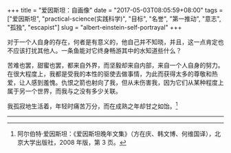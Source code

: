 +++
title = "爱因斯坦：自画像"
date = "2017-05-03T08:05:59+08:00"
tags = ["爱因斯坦", "practical-science(实践科学)", "目标", "名誉", "第一推动", "意志", "孤独", "escapist"]
slug = "albert-einstein-self-portrayal"
+++

对于一个人自身的存在，何者是有意义的，他自己并不知晓，并且，这一点肯定也不应该打扰其他人。一条鱼能对它终身畅游其中的水知道些什么？

苦难也罢，甜蜜也罢，都来自外界，而坚毅却来自内部，来自一个人自身的努力。在很大程度上，我都是受我的本性的驱使去做事情，为此而获得太多的尊敬和热爱，让人感到羞愧。仇恨之箭也射向了我，但从未伤害我，因为它们从某种程度上属于另一个世界，而我与之没有多少关联。

我孤寂地生活着，年轻时痛苦万分，而在成熟之年却甘之如饴。[^1]

---

[^1]: 阿尔伯特·爱因斯坦：《爱因斯坦晚年文集》（方在庆、韩文博、何维国译），北京大学出版社，2008 年版，第 3 页。
